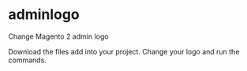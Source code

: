 # adminlogo
Change Magento 2 admin logo

Download the files add into your project. Change your logo and run the commands.
